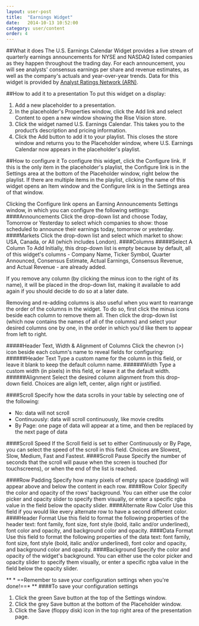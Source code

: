 ```yaml
---
layout: user-post
title:  "Earnings Widget"
date:   2014-10-13 10:52:00
category: user/content
order: 4
---
```


##What it does
The U.S. Earnings Calendar Widget provides a live stream of quarterly earnings announcements for NYSE and NASDAQ listed companies as they happen throughout the trading day. For each announcement, you will see analysts' consensus earnings per share and revenue estimates, as well as the company's actuals and year-over-year trends. Data for this widget is provided by [Analyst Ratings Network (ARN)](http://www.analystratings.net/). 

##How to add it to a presentation
To put this widget on a display:

1. Add a new placeholder to a presentation.   
2. In the placeholder's Properties window, click the Add link and select Content to open a new window showing the Rise Vision store.  
3. Click the widget named U.S. Earnings Calendar. This takes you to the product’s description and pricing information.  
4. Click the Add button to add it to your playlist.  This closes the store window and returns you to the Placeholder window, where U.S. Earnings Calendar now appears in the placeholder's playlist.

##How to configure it
To configure this widget, click the Configure link.  If this is the only item in the placeholder's playlist, the Configure link is in the Settings area at the bottom of the Placeholder window, right below the playlist. If there are multiple items in the playlist, clicking the name of this widget opens an Item window and the Configure link is in the Settings area of that window.

Clicking the Configure link opens an Earning Announcements Settings window, in which you can configure the following settings:
####Announcements
Click the drop-down list and choose Today, Tomorrow or Yesterday to select which companies to show: those scheduled to announce their earnings today, tomorrow or yesterday.
####Markets
Click the drop-down list and select which market to show: USA, Canada, or All (which includes London).
####Columns
#####Select A Column To Add
Initially, this drop-down list is empty because by default, all of this widget's columns - Company Name, Ticker Symbol, Quarter Announced, Consensus Estimate, Actual Earnings, Consensus Revenue, and Actual Revenue - are already added.  

If you remove any column (by clicking the minus icon to the right of its name), it will be placed in the drop-down list, making it available to add again if you should decide to do so at a later date.

Removing and re-adding columns is also useful when you want to rearrange the order of the columns in the widget. To do so, first click the minus icons beside each column to remove them all.  Then click the drop-down list (which now contains the names of all of the columns) and select your desired columns one by one, in the order in which you'd like them to appear from left to right.

#####Header Text, Width & Alignment of Columns
Click the chevron (>) icon beside each column's name to reveal fields for configuring:
######Header Text
Type a custom name for the column in this field, or leave it blank to keep the default column name.
######Width
Type a custom width (in pixels) in this field, or leave it at the default width.
######Alignment
Select the desired column alignment from this drop-down field. Choices are align left, center, align right or justified.

####Scroll
Specify how the data scrolls in your table by selecting one of the following:
- No:  data will not scroll
- Continuously:  data will scroll continuously, like movie credits
- By Page:  one page of data will appear at a time, and then be replaced by the next page of data

####Scroll Speed
If the Scroll field is set to either Continuously or By Page, you can select the speed of the scroll in this field.  Choices are Slowest, Slow, Medium, Fast and Fastest.
####Scroll Pause
Specify the number of seconds that the scroll will pause when the screen is touched (for touchscreens), or when the end of the list is reached.

####Row Padding
Specify how many pixels of empty space (padding) will appear above and below the content in each row.
####Row Color
Specify the color and opacity of the rows' background. You can either use the color picker and opacity slider to specify them visually, or enter a specific rgba value in the field below the opacity slider.
####Alternate Row Color
Use this field if you would like every alternate row to have a second different color. 
####Header Format
Use this field to format the following properties of the header text: font family, font size, font style (bold, italic and/or underlined), font color and opacity, and background color and opacity.
####Data Format
Use this field to format the following properties of the data text: font family, font size, font style (bold, italic and/or underlined), font color and opacity, and background color and opacity.
####Background
Specify the color and opacity of the widget's background. You can either use the color picker and opacity slider to specify them visually, or enter a specific rgba value in the field below the opacity slider.

** * ==Remember to save your configuration settings when you're done!==* ** 
####To save your configuration settings
1. Click the green Save button at the top of the Settings window.
2. Click the grey Save button at the bottom of the Placeholder window.
3. Click the Save (floppy disk) icon in the top right area of the presentation page.